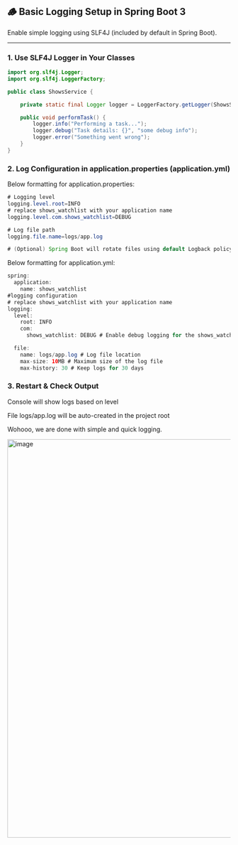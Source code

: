 ## 🪵 Basic Logging Setup in Spring Boot 3

Enable simple logging using SLF4J (included by default in Spring Boot).

---

### 1. Use SLF4J Logger in Your Classes

```java
import org.slf4j.Logger;
import org.slf4j.LoggerFactory;

public class ShowsService {

    private static final Logger logger = LoggerFactory.getLogger(ShowsService.class);

    public void performTask() {
        logger.info("Performing a task...");
        logger.debug("Task details: {}", "some debug info");
        logger.error("Something went wrong");
    }
}
```
### 2. Log Configuration in application.properties (application.yml)

Below formatting for application.properties:
```java
# Logging level
logging.level.root=INFO
# replace shows_watchlist with your application name
logging.level.com.shows_watchlist=DEBUG 

# Log file path
logging.file.name=logs/app.log

# (Optional) Spring Boot will rotate files using default Logback policy

```
Below formatting for application.yml:
```java
spring:
  application:
    name: shows_watchlist
#logging configuration
# replace shows_watchlist with your application name
logging:
  level:
    root: INFO
    com:
      shows_watchlist: DEBUG # Enable debug logging for the shows_watchlist package

  file:
    name: logs/app.log # Log file location
    max-size: 10MB # Maximum size of the log file
    max-history: 30 # Keep logs for 30 days
```

### 3. Restart & Check Output

Console will show logs based on level

File logs/app.log will be auto-created in the project root

Wohooo, we are done with simple and quick logging.

<img width="897" alt="image" src="https://github.com/user-attachments/assets/41a7bf58-26a6-4d23-a539-922e760a71cc" />
